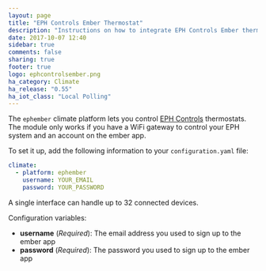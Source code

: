 ```yaml
---
layout: page
title: "EPH Controls Ember Thermostat"
description: "Instructions on how to integrate EPH Controls Ember thermostats within Home Assistant."
date: 2017-10-07 12:40
sidebar: true
comments: false
sharing: true
footer: true
logo: ephcontrolsember.png
ha_category: Climate
ha_release: "0.55"
ha_iot_class: "Local Polling"
---
```



The `ephember` climate platform lets you control [EPH Controls](http://emberapp.ephcontrols.com/) thermostats. The module only works if you have a WiFi gateway to control your EPH system and an account on the ember app.

To set it up, add the following information to your `configuration.yaml` file:

```yaml
climate:
  - platform: ephember
    username: YOUR_EMAIL
    password: YOUR_PASSWORD
```

A single interface can handle up to 32 connected devices.

Configuration variables:

- **username** (*Required*): The email address you used to sign up to the ember app
- **password** (*Required*): The password you used to sign up to the ember app
